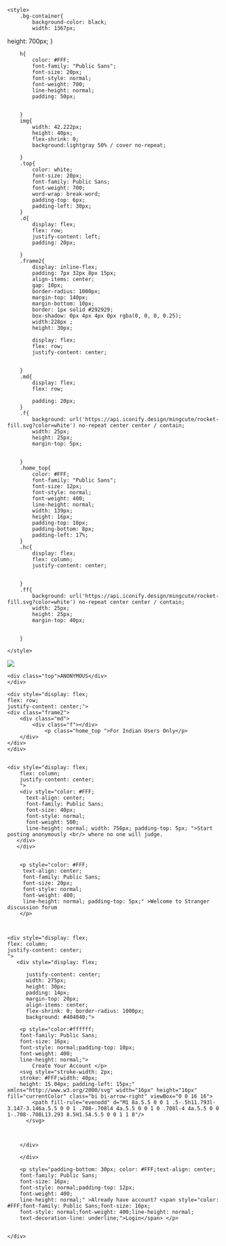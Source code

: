 <!DOCTYPE html>
<html>
  <head> 
   
    <style>
        .bg-container{
            background-color: black;
            width: 1367px;
height: 700px;
        }
       
        h{
            color: #FFF;
            font-family: "Public Sans";
            font-size: 20px;
            font-style: normal;
            font-weight: 700;
            line-height: normal;
            padding: 50px;
            

        }
        img{
            width: 42.222px;
            height: 40px;
            flex-shrink: 0;
            background:lightgray 50% / cover no-repeat;
        
        }
        .top{
            color: white;
            font-size: 20px;
            font-family: Public Sans;
            font-weight: 700;
            word-wrap: break-word;
            padding-top: 6px;
            padding-left: 30px;
        }
        .d{
            display: flex;
            flex: row;
            justify-content: left;
            padding: 20px;

        }
        .frame2{
            display: inline-flex;
            padding: 7px 32px 8px 15px;
            align-items: center;
            gap: 10px;
            border-radius: 1000px;
            margin-top: 140px;
            margin-bottom: 10px;
            border: 1px solid #292929;
            box-shadow: 0px 4px 4px 0px rgba(0, 0, 0, 0.25);
            width:228px ;
            height: 30px;
            
            display: flex;
            flex: row;
            justify-content: center;
            
            
        }
        .md{
            display: flex;
            flex: row;
            
            padding: 20px;
        }
        .f{
            background: url('https://api.iconify.design/mingcute/rocket-fill.svg?color=white') no-repeat center center / contain;
            width: 25px;
            height: 25px;
            margin-top: 5px;
            
        
        }
        .home_top{
            color: #FFF;
            font-family: "Public Sans";
            font-size: 12px;
            font-style: normal;
            font-weight: 400;
            line-height: normal;
            width: 139px;
            height: 16px;
            padding-top: 10px;
            padding-bottom: 8px;
            padding-left: 17%;
        }
        .hc{
            display: flex;
            flex: column;
            justify-content: center;
            

        }
        .ff{
            background: url('https://api.iconify.design/mingcute/rocket-fill.svg?color=white') no-repeat center center / contain;
            width: 25px;
            height: 25px;
            margin-top: 40px;
            
       
        }
        
    </style>
   <link rel="stylesheet" href="https://stackpath.bootstrapcdn.com/bootstrap/4.5.2/css/bootstrap.min.css" integrity="sha384-JcKb8q3iqJ61gNV9KGb8thSsNjpSL0n8PARn9HuZOnIxN0hoP+VmmDGMN5t9UJ0Z" crossorigin="anonymous">
   <script src="https://code.jquery.com/jquery-3.5.1.slim.min.js" integrity="sha384-DfXdz2htPH0lsSSs5nCTpuj/zy4C+OGpamoFVy38MVBnE+IbbVYUew+OrCXaRkfj" crossorigin="anonymous"></script>
   <script src="https://cdn.jsdelivr.net/npm/popper.js@1.16.1/dist/umd/popper.min.js" integrity="sha384-9/reFTGAW83EW2RDu2S0VKaIzap3H66lZH81PoYlFhbGU+6BZp6G7niu735Sk7lN" crossorigin="anonymous"></script>
   <script src="https://stackpath.bootstrapcdn.com/bootstrap/4.5.2/js/bootstrap.min.js" integrity="sha384-B4gt1jrGC7Jh4AgTPSdUtOBvfO8shuf57BaghqFfPlYxofvL8/KUEfYiJOMMV+rV" crossorigin="anonymous"></script>

   
  </head>

  <body>
    <div class="bg-container">
    <div class="d" >
        <img src="https://encrypted-tbn1.gstatic.com/images?q=tbn:ANd9GcSjZZ_j2vhVPSu3XwJa3dLZcTt2i2a_bXtqaccX1joanl9nngxk" />

    <div class="top">ANONYMOUS</div>
    </div>

    <div style="display: flex;
    flex: row;
    justify-content: center;">
    <div class="frame2"> 
        <div class="md">
            <div class="f"></div>
                <p class="home_top ">For Indian Users Only</p>
        </div>
    </div> 
    </div>
    
    
    <div style="display: flex;
        flex: column;
        justify-content: center;
        ">
        <div style="color: #FFF;
          text-align: center;
          font-family: Public Sans;
          font-size: 40px;
          font-style: normal;
          font-weight: 500;
          line-height: normal; width: 756px; padding-top: 5px; ">Start posting anonymously <br/> where no one will judge.
       </div>
       </div>
    

        <p style="color: #FFF;
         text-align: center;
         font-family: Public Sans;
         font-size: 20px;
         font-style: normal;
         font-weight: 400;
         line-height: normal; padding-top: 5px;" >Welcome to Stranger discussion forum
        </p>


        
    <div style="display: flex;
    flex: column;
    justify-content: center;
    ">
       <div style="display: flex;
          
          justify-content: center;
          width: 275px;
          height: 30px;
          padding: 14px;
          margin-top: 20px;
          align-items: center;
          flex-shrink: 0; border-radius: 1000px;
          background: #404040;">
          
        <p style="color:#ffffff;
        font-family: Public Sans;
        font-size: 16px;
        font-style: normal;padding-top: 10px;
        font-weight: 400;
        line-height: normal;">
            Create Your Account </p>
        <svg style="stroke-width: 2px;
        stroke: #FFF;width: 40px;
        height: 15.04px; padding-left: 15px;" xmlns="http://www.w3.org/2000/svg" width="16px" height="16px" fill="currentColor" class="bi bi-arrow-right" viewBox="0 0 16 16">
            <path fill-rule="evenodd" d="M1 8a.5.5 0 0 1 .5-.5h11.793l-3.147-3.146a.5.5 0 0 1 .708-.708l4 4a.5.5 0 0 1 0 .708l-4 4a.5.5 0 0 1-.708-.708L13.293 8.5H1.5A.5.5 0 0 1 1 8"/>
          </svg>


    
        </div>
        
        </div>

        <p style="padding-bottom: 30px; color: #FFF;text-align: center;
        font-family: Public Sans;
        font-size: 16px;
        font-style: normal;padding-top: 12px;
        font-weight: 400;
        line-height: normal;" >Already have account? <span style="color: #FFF;font-family: Public Sans;font-size: 16px;
        font-style: normal;font-weight: 400;line-height: normal;
        text-decoration-line: underline;">Login</span> </p>


    </div>
